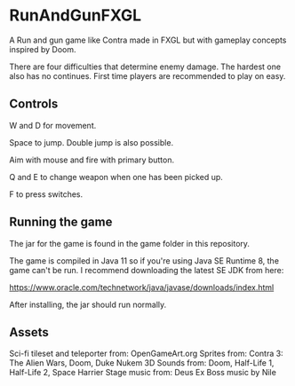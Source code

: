 # RunAndGunFXGL

A Run and gun game like Contra made in FXGL but with gameplay concepts inspired by Doom.

There are four difficulties that determine enemy damage. The hardest one also has no continues.
First time players are recommended to play on easy.


## Controls

W and D for movement.

Space to jump. Double jump is also possible.

Aim with mouse and fire with primary button.

Q and E to change weapon when one has been picked up.

F to press switches.


## Running the game

The jar for the game is found in the game folder in this repository.

The game is compiled in Java 11 so if you're using Java SE Runtime 8, the game can't be run.
I recommend downloading the latest SE JDK from here:

https://www.oracle.com/technetwork/java/javase/downloads/index.html

After installing, the jar should run normally.


## Assets

Sci-fi tileset and teleporter from: OpenGameArt.org
Sprites from: Contra 3: The Alien Wars, Doom, Duke Nukem 3D
Sounds from: Doom, Half-Life 1, Half-Life 2, Space Harrier
Stage music from: Deus Ex
Boss music by Nile
